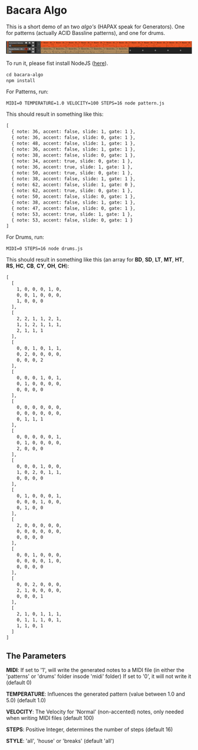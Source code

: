 # Bacara Algo

This is a short demo of an two *algo's* (HAPAX speak for Generators). One for patterns (actually ACID Bassline patterns), and one for drums.

![Example Clips](images/Screenshot.png)

To run it, please fist install NodeJS ([here](https://nodejs.org/en/)).

	cd bacara-algo
	npm install

For Patterns, run:

	MIDI=0 TEMPERATURE=1.0 VELOCITY=100 STEPS=16 node pattern.js

This should result in something like this:

    [
      { note: 36, accent: false, slide: 1, gate: 1 },
      { note: 36, accent: false, slide: 0, gate: 1 },
      { note: 48, accent: false, slide: 1, gate: 1 },
      { note: 36, accent: false, slide: 1, gate: 1 },
      { note: 38, accent: false, slide: 0, gate: 1 },
      { note: 34, accent: true, slide: 0, gate: 1 },
      { note: 36, accent: true, slide: 1, gate: 1 },
      { note: 50, accent: true, slide: 0, gate: 1 },
      { note: 38, accent: false, slide: 1, gate: 1 },
      { note: 62, accent: false, slide: 1, gate: 0 },
      { note: 62, accent: true, slide: 0, gate: 1 },
      { note: 50, accent: false, slide: 0, gate: 1 },
      { note: 38, accent: false, slide: 1, gate: 1 },
      { note: 47, accent: false, slide: 0, gate: 1 },
      { note: 53, accent: true, slide: 1, gate: 1 },
      { note: 53, accent: false, slide: 0, gate: 1 }
    ]


For Drums, run:

	MIDI=0 STEPS=16 node drums.js

This should result in something like this (an array for **BD**, **SD**, **LT**, **MT**, **HT**, **RS**, **HC**, **CB**, **CY**, **OH**, **CH**):

    [
      [
        1, 0, 0, 0, 1, 0,
        0, 0, 1, 0, 0, 0,
        1, 0, 0, 0
      ],
      [
        2, 2, 1, 1, 2, 1,
        1, 1, 2, 1, 1, 1,
        2, 1, 1, 1
      ],
      [
        0, 0, 1, 0, 1, 1,
        0, 2, 0, 0, 0, 0,
        0, 0, 0, 2
      ],
      [
        0, 0, 0, 1, 0, 1,
        0, 1, 0, 0, 0, 0,
        0, 0, 0, 0
      ],
      [
        0, 0, 0, 0, 0, 0,
        0, 0, 0, 0, 0, 0,
        0, 1, 1, 1
      ],
      [
        0, 0, 0, 0, 0, 1,
        0, 1, 0, 0, 0, 0,
        2, 0, 0, 0
      ],
      [
        0, 0, 0, 1, 0, 0,
        1, 0, 2, 0, 1, 1,
        0, 0, 0, 0
      ],
      [
        0, 1, 0, 0, 0, 1,
        0, 0, 0, 1, 0, 0,
        0, 1, 0, 0
      ],
      [
        2, 0, 0, 0, 0, 0,
        0, 0, 0, 0, 0, 0,
        0, 0, 0, 0
      ],
      [
        0, 0, 1, 0, 0, 0,
        0, 0, 0, 0, 1, 0,
        0, 0, 0, 0
      ],
      [
        0, 0, 2, 0, 0, 0,
        2, 1, 0, 0, 0, 0,
        0, 0, 0, 1
      ],
      [
        2, 1, 0, 1, 1, 1,
        0, 1, 1, 1, 0, 1,
        1, 1, 0, 1
      ]
    ]


## The Parameters

**MIDI**:   If set to '1', will write the generated notes to a MIDI file  (in either the 'patterns' or 'drums' folder insode 'midi' folder)
        If set to '0', it will not write it
        (default 0)

**TEMPERATURE**: Influences the generated pattern (value between 1.0 and 5.0) (default 1.0)

**VELOCITY**:   The Velocity for 'Normal' (non-accented) notes, only needed when writing MIDI files (default 100)

**STEPS**:  Positive Integer, determines the number of steps (default 16)

**STYLE**: 'all', 'house' or 'breaks' (default 'all')
